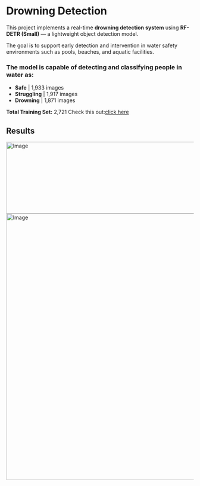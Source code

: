 # Drowning Detection 

This project implements a real-time **drowning detection system** using **RF-DETR (Small)** —
 a lightweight object detection model.  
 
The goal is to support early detection and intervention in water safety environments such as pools, beaches, and aquatic facilities.  


### The model is capable of detecting and classifying people in water as:
- **Safe** | 1,933 images
- **Struggling** | 1,917 images
- **Drowning** | 1,871 images


**Total Training Set:** 2,721
Check this out:[click here](https://universe.roboflow.com/my-workspace-gich2/drowning-detection-vxucl-zxa4z/model/4) 

## Results
<img width="1107" height="192" alt="Image" src="https://github.com/user-attachments/assets/52744268-616b-4799-9933-dc5d41a23318" />

<img width="1101" height="714" alt="Image" src="https://github.com/user-attachments/assets/a3fc5e32-fa19-4041-8e0a-a1def72993ed" />
